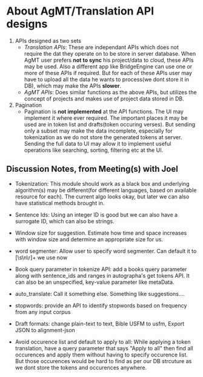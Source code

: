 # About AgMT/Translation API designs

1. APIs designed as two sets
	- *Translation APIs*: These are independant APIs which does not require the dat they operate on to be store in server database. When AgMT user prefers **not to sync** his project/data to cloud, these APIs may be used. Also a different app like BridgeEngine can use one or more of these APIs if required. But for each of these APIs user may have to upload all the data he wants to process(we dont store it in DB), which may make the APIs **slower**.
	- *AgMT APIs*: Does similar functions as the above APIs, but utilizes the concept of projects and makes use of project data stored in DB.
2. Pagination
	- Pagination is **not implemented** at the API functions. The UI may implement it where ever required. The important places it may be used are in token list and drafts(token occuring verses). But sending only a subset may make the data incomplete, especially for tokenization as we do not store the generated tokens at server. Sending the full data to UI may allow it to implement useful operations like searching, sorting, filtering etc at the UI.

## Discussion Notes, from Meeting(s) with Joel

- Tokenization: This module should work as a black box and underlying algorithm(s) may be different(for different languages, based on available resource for each). The current algo looks okay, but later we can also have statistical methods brought in.

- Sentence Ids: Using an integer ID is good but we can also have a surrogate ID, which can also be strings.

- Window size for suggestion. Estimate how time and space increases with window size and determine an appropriate size for us.

- word segmenter: Allow user to specify word segmenter. Can default it to [\s\n\r]+ we use now

- Book query parameter in tokenize API: add a books query parameter along with sentence_ids and ranges in autographa's get tokens API. It can also be an unspecified, key-value parameter like metaData.

- auto_translate: Call it something else. Something like suggestions....

- stopwords: provide an API to identify stopwords based on frequency from any input corpus

- Draft formats: change plain-text to text, Bible USFM to usfm, Export JSON to alignment-json

- Avoid occurence list and default to apply to all: While applying a token translation, have a query parameter that says "Apply to all" then find all occurences and apply them without having to specify occurence list. But those occurences would be hard to find as per our DB strcuture as we dont store the tokens and occurences anywhere.

